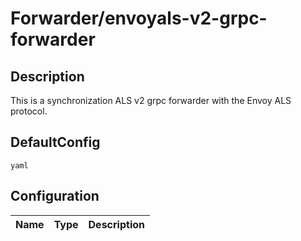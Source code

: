 # Forwarder/envoyals-v2-grpc-forwarder
## Description
This is a synchronization ALS v2 grpc forwarder with the Envoy ALS protocol.
## DefaultConfig
```yaml```
## Configuration
|Name|Type|Description|
|----|----|-----------|

